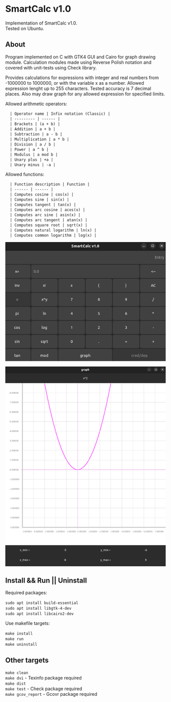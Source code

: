 # SmartCalc v1.0

Implementation of SmartCalc v1.0.  
Tested on Ubuntu.  

## About

Program implemented on C with GTK4 GUI and Cairo for graph drawing module. Calculation modules made using Reverse Polish notation and covered with unit-tests using Check library.

Provides calculations for expressions with integer and real numbers from -1000000 to 1000000, or with the variable x as a number. Allowed expression lenght up to 255 characters. Tested accuracy is 7 decimal places. Also may draw graph for any allowed expression for specified limits.

Allowed arithmetic operators:

      | Operator name | Infix notation (Classic) |
      | --------- | ------ |
      | Brackets | (a + b) |
      | Addition | a + b |
      | Subtraction | a - b |
      | Multiplication | a * b |
      | Division | a / b |
      | Power | a ^ b |
      | Modulus | a mod b |
      | Unary plus | +a |
      | Unary minus | -a |

Allowed functions:

      | Function description | Function |
      | ------ | ------ |
      | Computes cosine | cos(x) |
      | Computes sine | sin(x) |
      | Computes tangent | tan(x) |
      | Computes arc cosine | acos(x) |
      | Computes arc sine | asin(x) |
      | Computes arc tangent | atan(x) |
      | Computes square root | sqrt(x) |
      | Computes natural logarithm | ln(x) |
      | Computes common logarithm | log(x) |

![main_window](./materials/pics/1.png)  

![graph_window](./materials/pics/2.png)  

## Install && Run || Uninstall

Required packages: 

`sudo apt install build-essential`  
`sudo apt install libgtk-4-dev`  
`sudo apt install libcairo2-dev`  

Use makefile targets:

`make install`  
`make run`  
`make uninstall`  

## Other targets

`make clean`  
`make dvi` - Texinfo package required  
`make dist`   
`make test` - Check package required  
`make gcov_report` - Gcovr package required  
